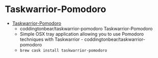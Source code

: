 # Taskwarrior-Pomodoro
- [Taskwarrior-Pomodoro](https://github.com/coddingtonbear/taskwarrior-pomodoro)
  -  coddingtonbear/taskwarrior-pomodoro Taskwarrior-Pomodoro
  - Simple OSX tray application allowing you to use Pomodoro techniques with Taskwarrior - coddingtonbear/taskwarrior-pomodoro
  - `brew cask install taskwarrior-pomodoro`
